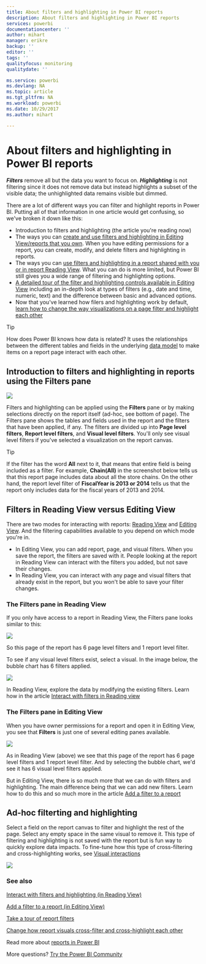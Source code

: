 ```yaml
---
title: About filters and highlighting in Power BI reports
description: About filters and highlighting in Power BI reports
services: powerbi
documentationcenter: ''
author: mihart
manager: erikre
backup: ''
editor: ''
tags: ''
qualityfocus: monitoring
qualitydate: ''

ms.service: powerbi
ms.devlang: NA
ms.topic: article
ms.tgt_pltfrm: NA
ms.workload: powerbi
ms.date: 10/29/2017
ms.author: mihart

---
```

# About filters and highlighting in Power BI reports
***Filters*** remove all but the data you want to focus on.  ***Highlighting*** is not filtering since it does not remove data but instead highlights a subset of the visible data; the unhighlighted data remains visible but dimmed.

There are a lot of different ways you can filter and highlight reports in Power BI. Putting all of that information in one article would get confusing, so we've broken it down like this:

* Introduction to filters and highlighting (the article you're reading now)
* The ways you can [create and use filters and highlighting in Editing View/reports that you own](power-bi-report-add-filter.md). When you have editing permissions for a report, you can create, modify, and delete filters and highlighting in reports.
* The ways you can [use filters and highlighting in a report shared with you or in report Reading View](powerbi-service-interact-with-a-report-in-reading-view.md). What you can do is more limited, but Power BI still gives you a wide range of filtering and highlighting options.  
* [A detailed tour of the filter and highlighting controls available in Editing View](power-bi-how-to-report-filter.md) including an in-depth look at types of filters (e.g., date and time, numeric, text) and the difference between basic and advanced options.
* Now that you've learned how filers and highlighting work by default, [learn how to change the way visualizations on a page filter and highlight each other](powerbi-service-visual-interactions.md)

> [!TIP]
> How does Power BI knows how data is related?  It uses the relationships between the different tables and fields in the underlying [data model](https://support.office.com/article/Create-a-Data-Model-in-Excel-87e7a54c-87dc-488e-9410-5c75dbcb0f7b?ui=en-US&rs=en-US&ad=US) to make items on a report page interact with each other.
> 
> 

## Introduction to filters and highlighting in reports using the Filters pane
![](media/powerbi-service-about-filters-and-highlighting-in-reports/power-bi-add-filter-reading-view.png)

Filters and highlighting can be applied using the **Filters** pane or by making selections directly on the report itself (ad-hoc, see bottom of page). The Filters pane shows the tables and fields used in the report and the filters that have been applied, if any. The filters are divided up into **Page level filters**, **Report level filters**, and **Visual level filters**.  You'll only see visual level filters if you've selected a visualization on the report canvas.

> [!TIP]
> If the filter has the word **All** next to it, that means that entire field is being included as a filter.  For example, **Chain(All)** in the screenshot below tells us that this report page includes data about all the store chains.  On the other hand, the report level filter of **FiscalYear is 2013 or 2014** tells us that the report only includes data for the fiscal years of 2013 and 2014.
> 
> 

## Filters in Reading View versus Editing View
There are two modes for interacting with reports: [Reading View](powerbi-service-interact-with-a-report-in-reading-view.md) and [Editing View](powerbi-service-interact-with-a-report-in-editing-view.md).  And the filtering capabilities available to you depend on which mode you're in.

* In Editing View, you can add report, page, and visual filters. When you save the report, the filters are saved with it. People looking at the report in Reading View can interact with the filters you added, but not save their changes.
* In Reading View, you can interact with any page and visual filters that already exist in the report, but you won't be able to save your filter changes.

### The Filters pane in Reading View
If you only have access to a report in Reading View, the Filters pane looks similar to this:

![](media/powerbi-service-about-filters-and-highlighting-in-reports/power-bi-filter-reading-view.png)

So this page of the report has 6 page level filters and 1 report level filter.

To see if any visual level filters exist, select a visual. In the image below, the bubble chart has 6 filters applied.

![](media/powerbi-service-about-filters-and-highlighting-in-reports/power-bi-filter-visual-level.png)

In Reading View, explore the data by modifying the existing filters. Learn how in the article [Interact with filters in Reading view](powerbi-service-interact-with-a-report-in-reading-view.md)

### The Filters pane in Editing View
When you have owner permissions for a report and open it in Editing View, you see that **Filters** is just one of several editing panes available.

![](media/powerbi-service-about-filters-and-highlighting-in-reports/power-bi-add-filter-editing-view.png)

As in Reading View (above) we see that this page of the report has 6 page level filters and 1 report level filter. And by selecting the bubble chart, we'd see it has 6 visual level filters applied.

But in Editing View, there is so much more that we can do with filters and highlighting. The main difference being that we can add new filters. Learn how to do this and so much more in the article [Add a filter to a report](power-bi-report-add-filter.md)

## Ad-hoc filterting and highlighting
Select a field on the report canvas to filter and highlight the rest of the page. Select any empty space in the same visual to remove it. This type of filtering and highlighting is not saved with the report but is fun way to quickly explore data impacts. To fine-tune how this type of cross-filtering and cross-highlighting works, see [Visual interactions](powerbi-service-visual-interactions.md)

![](media/powerbi-service-about-filters-and-highlighting-in-reports/power-bi-adhoc-filter.gif)

### See also
[Interact with filters and highlighting (in Reading View)](powerbi-service-interact-with-a-report-in-reading-view.md)

[Add a filter to a report (in Editing View)](power-bi-report-add-filter.md)

[Take a tour of report filters](power-bi-how-to-report-filter.md)

[Change how report visuals cross-filter and cross-highlight each other](powerbi-service-visual-interactions.md)

Read more about [reports in Power BI](powerbi-service-reports.md)

More questions? [Try the Power BI Community](http://community.powerbi.com/)

